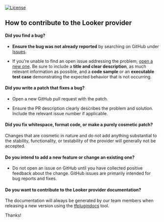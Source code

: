 [![License](https://img.shields.io/badge/License-Apache_2.0-blue.svg)](https://opensource.org/licenses/Apache-2.0)

## How to contribute to the Looker provider

#### **Did you find a bug?**

* **Ensure the bug was not already reported** by searching on GitHub under [Issues](https://github.com/zendesk/terraform-provider-looker/issues).

* If you're unable to find an open issue addressing the problem, [open a new one](https://github.com/zendesk/terraform-provider-looker/issues/new/). Be sure to include a **title and clear description**, as much relevant information as possible, and a **code sample** or an **executable test case** demonstrating the expected behavior that is not occurring.

#### **Did you write a patch that fixes a bug?**

* Open a new GitHub pull request with the patch.

* Ensure the PR description clearly describes the problem and solution. Include the relevant issue number if applicable.

#### **Did you fix whitespace, format code, or make a purely cosmetic patch?**

Changes that are cosmetic in nature and do not add anything substantial to the stability, functionality, or testability of the provider will generally not be accepted.

#### **Do you intend to add a new feature or change an existing one?**

* Do not open an issue on GitHub until you have collected positive feedback about the change. GitHub issues are primarily intended for bug reports and fixes.

#### **Do you want to contribute to the Looker provider documentation?**

The documentation will always be generated by our team members when releasing a new version using the [tfplugindocs](https://github.com/hashicorp/terraform-plugin-docs) tool.

Thanks!
